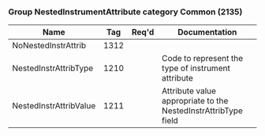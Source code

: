 ### Group NestedInstrumentAttribute category Common (2135)

| Name                   | Tag  | Req'd | Documentation                                                  |
|------------------------|------|----------|----------------------------------------------------------------|
| NoNestedInstrAttrib    | 1312 |       |                                                                |
| NestedInstrAttribType  | 1210 |       | Code to represent the type of instrument attribute             |
| NestedInstrAttribValue | 1211 |       | Attribute value appropriate to the NestedInstrAttribType field |

